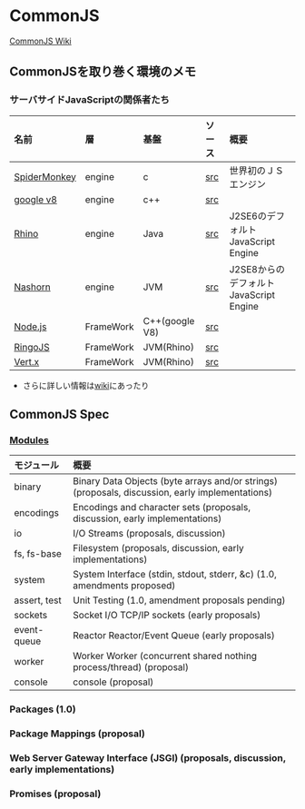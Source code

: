 # CommonJS

[CommonJS Wiki](http://wiki.commonjs.org/wiki/CommonJS)

## CommonJSを取り巻く環境のメモ

### サーバサイドJavaScriptの関係者たち

|名前|層|基盤|ソース|概要|
|:---|:---|:---|:---|:---|
|[SpiderMonkey](http://www.mozilla-japan.org/js/spidermonkey/) |engine|c|[src](http://lxr.mozilla.org/mozilla/source/js/src/)|世界初のＪＳエンジン|
|[google v8](http://code.google.com/p/v8/)|engine|c++|[src](http://code.google.com/p/v8/source/browse)||
|[Rhino](https://developer.mozilla.org/ja/docs/Rhino)|engine|Java|[src](http://lxr.mozilla.org/mozilla/source/js/rhino/)|J2SE6のデフォルトJavaScript Engine|
|[Nashorn](http://openjdk.java.net/projects/nashorn/)|engine|JVM|[src](http://hg.openjdk.java.net/nashorn/jdk8/)|J2SE8からのデフォルトJavaScript Engine|
|[Node.js](http://nodejs.org/)|FrameWork|C++(google V8)|[src](https://github.com/joyent/node)||
|[RingoJS](http://ringojs.org/)|FrameWork|JVM(Rhino)|[src](https://github.com/ringo/ringojs)||
|[Vert.x](http://vertx.io/)|FrameWork|JVM(Rhino)|[src](https://github.com/eclipse/vert.x)||

 + さらに詳しい情報は[wiki](http://en.wikipedia.org/wiki/Comparison_of_server-side_JavaScript_solutions)にあったり

## CommonJS Spec

### [Modules](http://wiki.commonjs.org/wiki/Modules)

|モジュール|概要|
|:--|:--|
|binary|Binary Data Objects (byte arrays and/or strings) (proposals, discussion, early implementations)|
|encodings|Encodings and character sets (proposals, discussion, early implementations)|
|io|I/O Streams (proposals, discussion)|
|fs, fs-base|Filesystem (proposals, discussion, early implementations)|
|system|System Interface (stdin, stdout, stderr, &c) (1.0, amendments proposed)|
|assert, test|Unit Testing (1.0, amendment proposals pending)|
|sockets|Socket I/O TCP/IP sockets (early proposals)|
|event-queue|Reactor Reactor/Event Queue (early proposals)|
|worker|Worker Worker (concurrent shared nothing process/thread) (proposal)|
|console|console (proposal) |


### Packages (1.0)
### Package Mappings (proposal)
### Web Server Gateway Interface (JSGI) (proposals, discussion, early implementations)
### Promises (proposal) 


